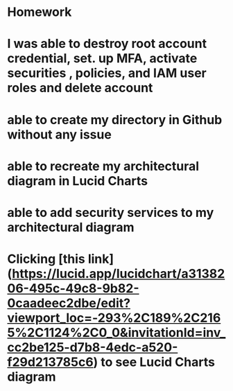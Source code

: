 # Homework

# I was able to destroy root account credential, set. up MFA, activate securities , policies, and  IAM user roles and delete account
# able to create my directory in Github without any issue
# able to recreate my architectural diagram in Lucid Charts
# able to add security services to my architectural diagram
# Clicking [this link] (https://lucid.app/lucidchart/a3138206-495c-49c8-9b82-0caadeec2dbe/edit?viewport_loc=-293%2C189%2C2165%2C1124%2C0_0&invitationId=inv_cc2be125-d7b8-4edc-a520-f29d213785c6)  to see Lucid Charts diagram 

